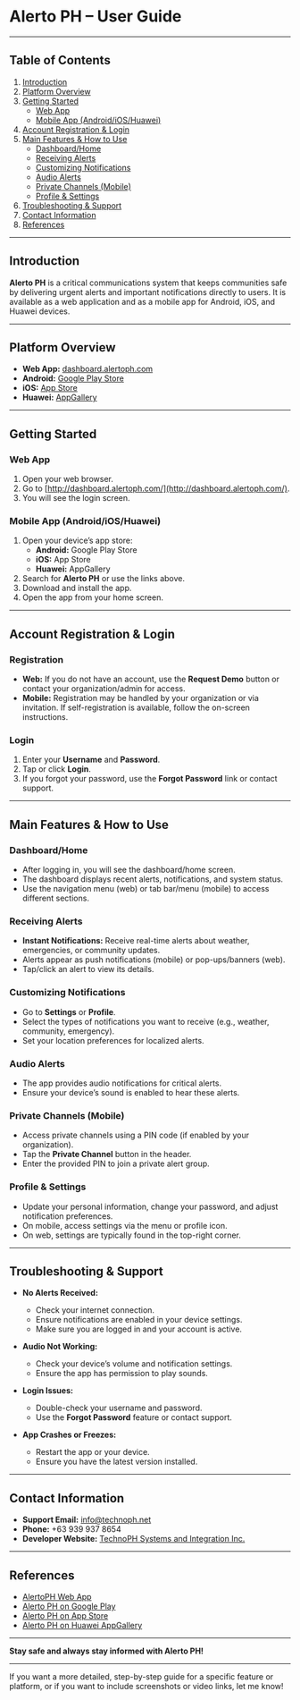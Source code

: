 
# Alerto PH – User Guide

---

## Table of Contents

1. [Introduction](#introduction)
2. [Platform Overview](#platform-overview)
3. [Getting Started](#getting-started)
    - [Web App](#web-app)
    - [Mobile App (Android/iOS/Huawei)](#mobile-app-androidioshuawei)
4. [Account Registration & Login](#account-registration--login)
5. [Main Features & How to Use](#main-features--how-to-use)
    - [Dashboard/Home](#dashboardhome)
    - [Receiving Alerts](#receiving-alerts)
    - [Customizing Notifications](#customizing-notifications)
    - [Audio Alerts](#audio-alerts)
    - [Private Channels (Mobile)](#private-channels-mobile)
    - [Profile & Settings](#profile--settings)
6. [Troubleshooting & Support](#troubleshooting--support)
7. [Contact Information](#contact-information)
8. [References](#references)

---

## Introduction

**Alerto PH** is a critical communications system that keeps communities safe by delivering urgent alerts and important notifications directly to users. It is available as a web application and as a mobile app for Android, iOS, and Huawei devices.

---

## Platform Overview

- **Web App:** [dashboard.alertoph.com](http://dashboard.alertoph.com/)
- **Android:** [Google Play Store](https://play.google.com/store/apps/details?id=com.alertoph.app&hl=en)
- **iOS:** [App Store](https://apps.apple.com/ph/app/alertoph-mobile/id6670206761)
- **Huawei:** [AppGallery](https://appgallery.huawei.com/#/app/C113357339)

---

## Getting Started

### Web App

1. Open your web browser.
2. Go to [http://dashboard.alertoph.com/](http://dashboard.alertoph.com/).
3. You will see the login screen.

### Mobile App (Android/iOS/Huawei)

1. Open your device’s app store:
    - **Android:** Google Play Store
    - **iOS:** App Store
    - **Huawei:** AppGallery
2. Search for **Alerto PH** or use the links above.
3. Download and install the app.
4. Open the app from your home screen.

---

## Account Registration & Login

### Registration

- **Web:** If you do not have an account, use the **Request Demo** button or contact your organization/admin for access.
- **Mobile:** Registration may be handled by your organization or via invitation. If self-registration is available, follow the on-screen instructions.

### Login

1. Enter your **Username** and **Password**.
2. Tap or click **Login**.
3. If you forgot your password, use the **Forgot Password** link or contact support.

---

## Main Features & How to Use

### Dashboard/Home

- After logging in, you will see the dashboard/home screen.
- The dashboard displays recent alerts, notifications, and system status.
- Use the navigation menu (web) or tab bar/menu (mobile) to access different sections.

### Receiving Alerts

- **Instant Notifications:** Receive real-time alerts about weather, emergencies, or community updates.
- Alerts appear as push notifications (mobile) or pop-ups/banners (web).
- Tap/click an alert to view its details.

### Customizing Notifications

- Go to **Settings** or **Profile**.
- Select the types of notifications you want to receive (e.g., weather, community, emergency).
- Set your location preferences for localized alerts.

### Audio Alerts

- The app provides audio notifications for critical alerts.
- Ensure your device’s sound is enabled to hear these alerts.

### Private Channels (Mobile)

- Access private channels using a PIN code (if enabled by your organization).
- Tap the **Private Channel** button in the header.
- Enter the provided PIN to join a private alert group.

### Profile & Settings

- Update your personal information, change your password, and adjust notification preferences.
- On mobile, access settings via the menu or profile icon.
- On web, settings are typically found in the top-right corner.

---

## Troubleshooting & Support

- **No Alerts Received:**  
  - Check your internet connection.
  - Ensure notifications are enabled in your device settings.
  - Make sure you are logged in and your account is active.

- **Audio Not Working:**  
  - Check your device’s volume and notification settings.
  - Ensure the app has permission to play sounds.

- **Login Issues:**  
  - Double-check your username and password.
  - Use the **Forgot Password** feature or contact support.

- **App Crashes or Freezes:**  
  - Restart the app or your device.
  - Ensure you have the latest version installed.

---

## Contact Information

- **Support Email:** info@technoph.net
- **Phone:** +63 939 937 8654
- **Developer Website:** [TechnoPH Systems and Integration Inc.](https://technoph.net)

---

## References

- [AlertoPH Web App](http://dashboard.alertoph.com/)
- [Alerto PH on Google Play](https://play.google.com/store/apps/details?id=com.alertoph.app&hl=en)
- [Alerto PH on App Store](https://apps.apple.com/ph/app/alertoph-mobile/id6670206761)
- [Alerto PH on Huawei AppGallery](https://appgallery.huawei.com/#/app/C113357339)

---

**Stay safe and always stay informed with Alerto PH!**

---

If you want a more detailed, step-by-step guide for a specific feature or platform, or if you want to include screenshots or video links, let me know!
